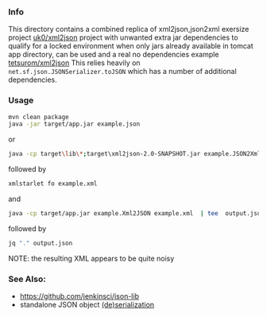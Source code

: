 ### Info

This directory contains a combined replica of xml2json,json2xml exersize project [uk0/xml2json](https://github.com/uk0/xml2json)
project with unwanted extra jar dependencies to qualify for a locked environment when only jars already available in tomcat app directory, can be used and a real no dependencies example [tetsurom/xml2json](https://github.com/tetsurom/xml2json)
This relies heavily on `net.sf.json.JSONSerializer.toJSON` [](https://github.com/jenkinsci/json-lib/blob/master/src/main/java/net/sf/json/JSONSerializer.java) which has a number of additional dependencies.

### Usage

```sh
mvn clean package
java -jar target/app.jar example.json
```
or
```sh
java -cp target\lib\*;target\xml2json-2.0-SNAPSHOT.jar example.JSON2Xml example.json > example.xml
```
followed by
```sh
xmlstarlet fo example.xml
```
and
```sh
java -cp target/app.jar example.Xml2JSON example.xml  | tee  output.json
```
followed by
```sh
jq "." output.json
```
NOTE: the resulting XML appears to be  quite noisy

### See Also:
  * https://github.com/jenkinsci/json-lib
  * standalone JSON object [(de)serialization](https://github.com/nayuki/JSON-library-Java)

